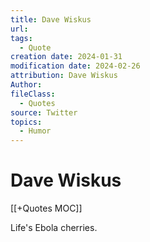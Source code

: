 ```yaml
---
title: Dave Wiskus
url: 
tags:
  - Quote
creation date: 2024-01-31
modification date: 2024-02-26
attribution: Dave Wiskus
Author: 
fileClass:
  - Quotes
source: Twitter
topics:
  - Humor
---
```


# Dave Wiskus

[[+Quotes MOC]]

Life's Ebola cherries.
